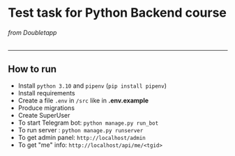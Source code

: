 # Test task for Python Backend course 
###### from Doubletapp

---

## How to run

* Install `python 3.10` and `pipenv` (`pip install pipenv`) 
* Install requirements
* Create a file `.env` in `/src` like in **.env.example**
* Produce migrations
* Create SuperUser
* To start Telegram bot: `python manage.py run_bot`
* To run server : `python manage.py runserver`
* To get admin panel: `http://localhost/admin`
* To get "me" info: `http://localhost/api/me/<tgid>`
